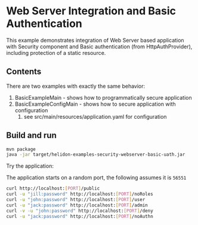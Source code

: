# Web Server Integration and Basic Authentication

This example demonstrates integration of Web Server
based application with Security component and Basic authentication (from HttpAuthProvider), including
protection of a static resource.

## Contents

There are two examples with exactly the same behavior:
1. BasicExampleMain - shows how to programmatically secure application
2. BasicExampleConfigMain - shows how to secure application with configuration
    1. see src/main/resources/application.yaml for configuration

## Build and run

```bash
mvn package
java -jar target/helidon-examples-security-webserver-basic-uath.jar
```

Try the application:

The application starts on a random port, the following assumes it is `56551`
```bash
curl http://localhost:[PORT]/public
curl -u "jill:password" http://localhost:[PORT]/noRoles
curl -u "john:password" http://localhost:[PORT]/user
curl -u "jack:password" http://localhost:[PORT]/admin
curl -v -u "john:password" http://localhost:[PORT]/deny
curl -u "jack:password" http://localhost:[PORT]/noAuthn
```
